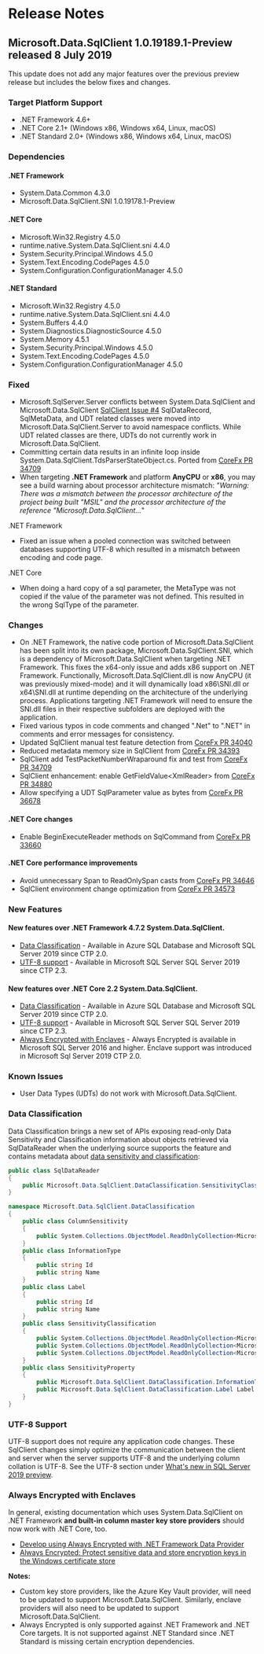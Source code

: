 # Release Notes

## Microsoft.Data.SqlClient 1.0.19189.1-Preview released 8 July 2019

This update does not add any major features over the previous preview release but includes the below fixes and changes.

### Target Platform Support

* .NET Framework 4.6+
* .NET Core 2.1+ (Windows x86, Windows x64, Linux, macOS)
* .NET Standard 2.0+ (Windows x86, Windows x64, Linux, macOS)

### Dependencies

#### .NET Framework

* System.Data.Common 4.3.0
* Microsoft.Data.SqlClient.SNI 1.0.19178.1-Preview

#### .NET Core

* Microsoft.Win32.Registry 4.5.0
* runtime.native.System.Data.SqlClient.sni 4.4.0
* System.Security.Principal.Windows 4.5.0
* System.Text.Encoding.CodePages 4.5.0
* System.Configuration.ConfigurationManager 4.5.0

#### .NET Standard

* Microsoft.Win32.Registry 4.5.0
* runtime.native.System.Data.SqlClient.sni 4.4.0
* System.Buffers 4.4.0
* System.Diagnostics.DiagnosticSource 4.5.0
* System.Memory 4.5.1
* System.Security.Principal.Windows 4.5.0
* System.Text.Encoding.CodePages 4.5.0
* System.Configuration.ConfigurationManager 4.5.0

### Fixed

* Microsoft.SqlServer.Server conflicts between System.Data.SqlClient and Microsoft.Data.SqlClient [SqlClient Issue #4](https://github.com/dotnet/SqlClient/issues/4)
  SqlDataRecord, SqlMetaData, and UDT related classes were moved into Microsoft.Data.SqlClient.Server to avoid namespace conflicts. While UDT related classes are there, UDTs do not currently work in Microsoft.Data.SqlClient.
* Committing certain data results in an infinite loop inside System.Data.SqlClient.TdsParserStateObject.cs. Ported from [CoreFx PR 34709](https://github.com/dotnet/corefx/pull/34709)
* When targeting **.NET Framework** and platform **AnyCPU** or **x86**, you may see a build warning about processor architecture mismatch: *"Warning: There was a mismatch between the processor architecture of the project being built "MSIL" and the processor architecture of the reference "Microsoft.Data.SqlClient...*"

.NET Framework

* Fixed an issue when a pooled connection was switched between databases supporting UTF-8 which resulted in a mismatch between encoding and code page.

.NET Core

* When doing a hard copy of a sql parameter, the MetaType was not copied if the value of the parameter was not defined. This resulted in the wrong SqlType of the parameter.

### Changes

* On .NET Framework, the native code portion of Microsoft.Data.SqlClient has been split into its own package, Microsoft.Data.SqlClient.SNI, which is a dependency of Microsoft.Data.SqlClient when targeting .NET Framework. This fixes the x64-only issue and adds x86 support on .NET Framework. Functionally, Microsoft.Data.SqlClient.dll is now AnyCPU (it was previously mixed-mode) and it will dynamically load x86\SNI.dll or x64\SNI.dll at runtime depending on the architecture of the underlying process. Applications targeting .NET Framework will need to ensure the SNI.dll files in their respective subfolders are deployed with the application.
* Fixed various typos in code comments and changed ".Net" to ".NET" in comments and error messages for consistency.
* Updated SqlClient manual test feature detection from [CoreFx PR 34040](https://github.com/dotnet/corefx/pull/34040)
* Reduced metadata memory size in SqlClient from [CoreFx PR 34393](https://github.com/dotnet/corefx/pull/34393)
* SqlClient add TestPacketNumberWraparound fix and test from [CoreFx PR 34709](https://github.com/dotnet/corefx/pull/34709)
* SqlClient enhancement: enable GetFieldValue\<XmlReader\> from [CoreFx PR 34880](https://github.com/dotnet/corefx/pull/34880)
* Allow specifying a UDT SqlParameter value as bytes from [CoreFx PR 36678](https://github.com/dotnet/corefx/pull/36678)

#### .NET Core changes

* Enable BeginExecuteReader methods on SqlCommand from [CoreFx PR 33660](https://github.com/dotnet/corefx/pull/33660)

#### .NET Core performance improvements

* Avoid unnecessary Span to ReadOnlySpan casts from [CoreFx PR 34646](https://github.com/dotnet/corefx/pull/34646)
* SqlClient environment change optimization from [CoreFx PR 34573](https://github.com/dotnet/corefx/pull/34573)

### New Features

#### New features over .NET Framework 4.7.2 System.Data.SqlClient.

* [Data Classification](#data-classification) - Available in Azure SQL Database and Microsoft SQL Server 2019 since CTP 2.0.
* [UTF-8 support](#utf-8-support) - Available in Microsoft SQL Server SQL Server 2019 since CTP 2.3.

#### New features over .NET Core 2.2 System.Data.SqlClient.

* [Data Classification](#data-classification) - Available in Azure SQL Database and Microsoft SQL Server 2019 since CTP 2.0.
* [UTF-8 support](#utf-8-support) - Available in Microsoft SQL Server SQL Server 2019 since CTP 2.3.
* [Always Encrypted with Enclaves](#always-encrypted-with-enclaves) - Always Encrypted is available in Microsoft SQL Server 2016 and higher. Enclave support was introduced in Microsoft Sql Server 2019 CTP 2.0.

### Known Issues

* User Data Types (UDTs) do not work with Microsoft.Data.SqlClient.

### Data Classification

Data Classification brings a new set of APIs exposing read-only Data Sensitivity and Classification information about objects retrieved via SqlDataReader when the underlying source supports the feature and contains metadata about [data sensitivity and classification](https://docs.microsoft.com/sql/relational-databases/security/sql-data-discovery-and-classification?view=sql-server-2017):

```C#
public class SqlDataReader
{
    public Microsoft.Data.SqlClient.DataClassification.SensitivityClassification SensitivityClassification
}

namespace Microsoft.Data.SqlClient.DataClassification
{
    public class ColumnSensitivity
    {
        public System.Collections.ObjectModel.ReadOnlyCollection<Microsoft.Data.SqlClient.DataClassification.SensitivityProperty> SensitivityProperties
    }
    public class InformationType
    {
        public string Id
        public string Name
    }
    public class Label
    {
        public string Id
        public string Name
    }
    public class SensitivityClassification
    {
        public System.Collections.ObjectModel.ReadOnlyCollection<Microsoft.Data.SqlClient.DataClassification.ColumnSensitivity> ColumnSensitivities
        public System.Collections.ObjectModel.ReadOnlyCollection<Microsoft.Data.SqlClient.DataClassification.InformationType> InformationTypes
        public System.Collections.ObjectModel.ReadOnlyCollection<Microsoft.Data.SqlClient.DataClassification.Label> Labels
    }
    public class SensitivityProperty
    {
        public Microsoft.Data.SqlClient.DataClassification.InformationType InformationType
        public Microsoft.Data.SqlClient.DataClassification.Label Label
    }
}
```

### UTF-8 Support

UTF-8 support does not require any application code changes. These SqlClient changes simply optimize the communication between the client and server when the server supports UTF-8 and the underlying column collation is UTF-8. See the UTF-8 section under [What's new in SQL Server 2019 preview](https://docs.microsoft.com/sql/sql-server/what-s-new-in-sql-server-ver15?view=sqlallproducts-allversions#utf-8-support-ctp-23).

### Always Encrypted with Enclaves

In general, existing documentation which uses System.Data.SqlClient on .NET Framework **and built-in column master key store providers** should now work with .NET Core, too.

* [Develop using Always Encrypted with .NET Framework Data Provider](https://docs.microsoft.com/sql/relational-databases/security/encryption/develop-using-always-encrypted-with-net-framework-data-provider?view=sql-server-2017)
* [Always Encrypted: Protect sensitive data and store encryption keys in the Windows certificate store](https://docs.microsoft.com/azure/sql-database/sql-database-always-encrypted)

**Notes:**

* Custom key store providers, like the Azure Key Vault provider, will need to be updated to support Microsoft.Data.SqlClient. Similarly, enclave providers will also need to be updated to support Microsoft.Data.SqlClient.
* Always Encrypted is only supported against .NET Framework and .NET Core targets. It is not supported against .NET Standard since .NET Standard is missing certain encryption dependencies.
